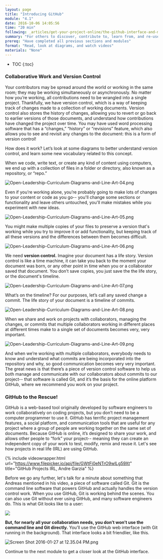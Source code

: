 ```yaml
---
layout: page
title: "Introducing GitHub"
module: "4.1"
date: 2016-10-06 14:05:56
time: "20 min"
following: _articles/get-your-project-online/the-github-interface-and-markdown.md
summary: "For others to discover, contribute to, learn from, and re-use your project, it needs to be on the world wide web. We recommend using a web-based software platform called GitHub, which helps you with one of the main challenges in collaborating with lots of volunteers on a single project. This challenge is “version control,” the task of managing the many contributions your group makes to shared working documents. This module explains the more about version control, and how GitHub can help."
prereq: "Have completed all previous sections and modules"
format: "Read, look at diagrams, and watch videos"
materials: "None"
---
```

* TOC
{:toc}

### Collaborative Work and Version Control

Your contributors may be spread around the world or working in the same room; they may be working simultaneously or asynchronously. No matter how you’re working, all contributions need to be wrangled into a single project. Thankfully, we have version control, which is a way of keeping track of changes made to a collection of working documents. Version control also stores the history of changes, allowing you to revert or go back to earlier versions of those documents, and understand how contributions have changed the project over time. You may have used word processing software that has a “changes,” “history” or “revisions” feature, which also allows you to see and revisit any changes to the document: this is a form of version control!

How does it work? Let’s look at some diagrams to better understand version control, and learn some new vocabulary related to this concept.

When we code, write text, or create any kind of content using computers, we end up with a collection of files in a folder or directory, also known as a repository, or “repo.”

![Open-Leadership-Curriculum-Diagrams-and-Line-Art-04.png](https://lh3.googleusercontent.com/sQoNFN2_O3-LFT5UpKzSl1keSvQnjjfleeb9i5tFcBf_UdkazbUSnUWgIlCWpSonUK4_A0RKwZkNnEZ0wnZ8-eHFn3TH3nkEhDniiq4rwBwAE3F6sCNZ0_Gms7sQopBsFOotpdEc)

Even if you’re working alone, you’re probably going to make lots of changes to your content or code as you go-- you'll change some sections or functionality and leave others untouched, you'll make mistakes while you experiment with new ideas.

![Open-Leadership-Curriculum-Diagrams-and-Line-Art-05.png](https://lh3.googleusercontent.com/wYh-8kl_sBZn_3BXyFgYnesqZKhvanay2UGbCUW-AXundxHmqoxmmctWSof-UkDLR4JMx-xrbJ0ShDyGRE5JdtU5dXTDjQ33fj9JDgN-MhV9VDQMfAO5NKnhYx-sN5DodK_ef4tC)

You might make multiple copies of your files to preserve a version that's working while you try to improve it or add functionality, but keeping track of all these versions and the differences between them becomes difficult.

![Open-Leadership-Curriculum-Diagrams-and-Line-Art-06.png](https://lh5.googleusercontent.com/0PwkghcbzK4Zc43yPqZYEruVsFNXqL3sasQVyUdulBWnG8CgcKwHzZ7dA5OLybtyStzdakEajrG6AzJI-jp7zdiMHZMulqyxsRJYTPs3RvJmc7E1owOyLgcE0Guy0KJ747MCZeaX)

We need **version control.** Imagine your document has a life story. Version control is like a time machine, it can take you back to the moment your document was born, or any other point in time when you or a collaborator saved that document. You don’t save copies, you just save the the life story, or the document's timeline.

![Open-Leadership-Curriculum-Diagrams-and-Line-Art-07.png](https://lh4.googleusercontent.com/qVhOs9Zxx93AcLZ5lx_8Cpgzid0n2qwbOAhP9_47hJrrZKiQTLnB1D3BFXup3W3lB4k7F96vg988Ts6QPtNCInpVHURXdd6Hn2PwT4XOxBRZHBrUfaqApAFi564kwoP4ubFuQ8yF)

What’s on the timeline? For our purposes, let’s call any saved change a commit. The life story of your document is a timeline of commits.

![Open-Leadership-Curriculum-Diagrams-and-Line-Art-08.png](https://lh3.googleusercontent.com/jCQ9hAQOmRpoFC8Ma1cYeWkPWjDZO3JEpoXfEGDxvlN2UVbp7H9Pt4-vuuC14fkw3Fu-_pJJvBJrprZmZryLxe8_vh8qZGoZQxHHSZ6d_cpTjjxoM7MZezNqp44-emNygysqbGNL)

When we share and work on projects with collaborators, managing the changes, or commits that multiple collaborators working in different places at different times make to a single set of documents becomes very, very important.

![Open-Leadership-Curriculum-Diagrams-and-Line-Art-09.png](https://lh3.googleusercontent.com/fhQzq0KyVCM1gW4cvChCitB7XQvFk4fclo6L_AVUsUAdAkBKroBusH7hqrCS4C0LAaP7D4TDYqlwPHBtp8dvwGHR4-4kPAtV3eBRgkrfaywVaLJYUYdPfxagrqY_ifQN8QZNe4O2)

And when we’re working with multiple collaborators, everybody needs to know and understand what commits are being incorporated into the repository and why, so good communication becomes very very important. The great news is that there’s a piece of version control software to help us both manage and communicate with our collaborators about commits to our project-- that software is called Git, and it’s the basis for the online platform GitHub, where we recommend you work on your project.

### GitHub to the Rescue!

GitHub is a web-based tool originally developed by software engineers to work collaboratively on coding projects, but you don’t need to be a computer programmer to use it. GitHub has terrific project management features, a social platform, and communication tools that are useful for any project where a group of people are working together on the same set of documents. Because GitHub is online, it’s designed to share your work, and allows other people to “fork” your project-- meaning they can create an independent copy of your work to test, modify, remix and reuse it. Let's see how projects in real life (IRL) are using GitHub.

{% include videowrapper.html
  url="https://www.filepicker.io/api/file/GWtFi0eNTrO9wlLg59Xt"
  title="GitHub Projects IRL, Andre Garzia" %}

Before we go any further, let's talk for a minute about something that Andreas mentioned in his video, a piece of software called Git. Git is the command line software that powers GitHub and actually handles the version control work. When you use GitHub, Git is working behind the scenes. You can also use Git without ever using GitHub, and many software engineers do. This is what Git looks like to a user:

![](https://lh3.googleusercontent.com/p2_DZ7gP1go-UNjcb4Mk_K7ilO1Rn9vSQ7q_Kki1X795V6LbBc5035JqYJyJm4K_oa6Ax9oAWcOsNssj3495QBYen0PPDLI7dQPvIEdGnKPAJFFMJ-3i9Ls5-DKb_6LHLgcvvRk7)

**But, for nearly all your collaboration needs, you don’t won’t use the command line and Git directly.** You’ll use the GitHub web interface (with Git running in the background). That interface looks a bit friendlier, like this.

![Screen Shot 2016-01-27 at 12.35.04 PM.png](https://lh3.googleusercontent.com/ZLPBm0N15l3dgO0u5hv9_TeANzfHUM9aBbm7vmWciOJY12AmI7pu_HBYso7uEJd3VgiFnizV7TZIa0R_Ebqw4BCRypnCXdYRwHZKcadQNYlp8Bilb7VMRYyYOxUduPO-YT__XdYD)

Continue to the next module to get a closer look at the GitHub interface.
